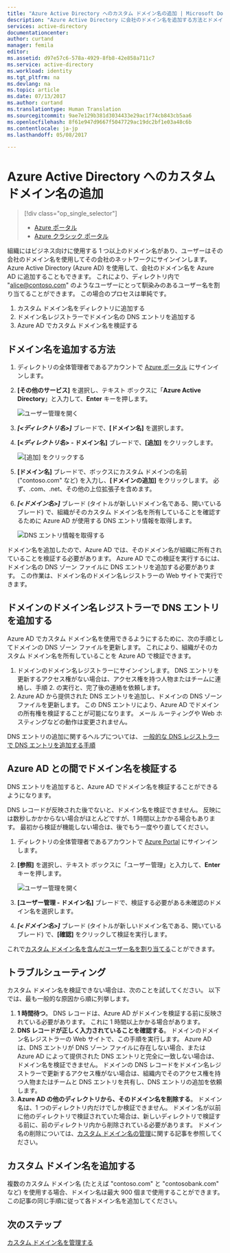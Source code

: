 ```yaml
---
title: "Azure Active Directory へのカスタム ドメイン名の追加 | Microsoft Docs"
description: "Azure Active Directory に会社のドメイン名を追加する方法とドメイン名を検証する方法"
services: active-directory
documentationcenter: 
author: curtand
manager: femila
editor: 
ms.assetid: d97e57c6-578a-4929-8fb8-42e858a711c7
ms.service: active-directory
ms.workload: identity
ms.tgt_pltfrm: na
ms.devlang: na
ms.topic: article
ms.date: 07/13/2017
ms.author: curtand
ms.translationtype: Human Translation
ms.sourcegitcommit: 9ae7e129b381d3034433e29ac1f74cb843cb5aa6
ms.openlocfilehash: 8f61e947d9667f5047729ac19dc2bf1e03a48c6b
ms.contentlocale: ja-jp
ms.lasthandoff: 05/08/2017

---
```

# <a name="add-a-custom-domain-name-to-azure-active-directory"></a>Azure Active Directory へのカスタム ドメイン名の追加
> [!div class="op_single_selector"]
> * [Azure ポータル](active-directory-domains-add-azure-portal.md)
> * [Azure クラシック ポータル](active-directory-add-domain.md)
> 

組織にはビジネス向けに使用する 1 つ以上のドメイン名があり、ユーザーはその会社のドメイン名を使用してその会社のネットワークにサインインします。 Azure Active Directory (Azure AD) を使用して、会社のドメイン名を Azure AD に追加することもできます。 これにより、ディレクトリ内で "alice@contoso.com" のようなユーザーにとって馴染みのあるユーザー名を割り当てることができます。 この場合のプロセスは単純です。

1. カスタム ドメイン名をディレクトリに追加する
2. ドメイン名レジストラーでドメイン名の DNS エントリを追加する
3. Azure AD でカスタム ドメイン名を検証する

## <a name="how-do-i-add-a-domain-name"></a>ドメイン名を追加する方法
1. ディレクトリの全体管理者であるアカウントで [Azure ポータル](https://portal.azure.com) にサインインします。
2. **[その他のサービス]** を選択し、テキスト ボックスに「**Azure Active Directory**」と入力して、**Enter** キーを押します。
   
   ![ユーザー管理を開く](./media/active-directory-domains-add-azure-portal/user-management.png)
3. ***[<ディレクトリ名>]*** ブレードで、**[ドメイン名]** を選択します。
4. **[<*ディレクトリ名*> - ドメイン名]** ブレードで、**[追加]** をクリックします。
   
   ![[追加] をクリックする](./media/active-directory-domains-add-azure-portal/add-command.png)
5. **[ドメイン名]** ブレードで、ボックスにカスタム ドメインの名前 ("contoso.com" など) を入力し、**[ドメインの追加]** をクリックします。 必ず、.com、.net、その他の上位拡張子を含めます。
6. ***[<ドメイン名>]*** ブレード (タイトルが新しいドメイン名である、開いているブレード) で、組織がそのカスタム ドメイン名を所有していることを確認するために Azure AD が使用する DNS エントリ情報を取得します。
   
   ![DNS エントリ情報を取得する](./media/active-directory-domains-add-azure-portal/get-dns-info.png)

ドメイン名を追加したので、Azure AD では、そのドメイン名が組織に所有されていることを検証する必要があります。 Azure AD でこの検証を実行するには、ドメイン名の DNS ゾーン ファイルに DNS エントリを追加する必要があります。 この作業は、ドメイン名のドメイン名レジストラーの Web サイトで実行できます。

## <a name="add-the-dns-entry-at-the-domain-name-registrar-for-the-domain"></a>ドメインのドメイン名レジストラーで DNS エントリを追加する
Azure AD でカスタム ドメイン名を使用できるようにするために、次の手順としてドメインの DNS ゾーン ファイルを更新します。 これにより、組織がそのカスタム ドメイン名を所有していることを Azure AD で検証できます。

1. ドメインのドメイン名レジストラーにサインインします。 DNS エントリを更新するアクセス権がない場合は、アクセス権を持つ人物またはチームに連絡し、手順 2. の実行と、完了後の連絡を依頼します。
2. Azure AD から提供された DNS エントリを追加し、ドメインの DNS ゾーン ファイルを更新します。 この DNS エントリにより、Azure AD でドメインの所有権を検証することが可能になります。 メール ルーティングや Web ホスティングなどの動作は変更されません。

DNS エントリの追加に関するヘルプについては、 [一般的な DNS レジストラーで DNS エントリを追加する手順](https://support.office.com/article/Create-DNS-records-for-Office-365-when-you-manage-your-DNS-records-b0f3fdca-8a80-4e8e-9ef3-61e8a2a9ab23/)

## <a name="verify-the-domain-name-with-azure-ad"></a>Azure AD との間でドメイン名を検証する
DNS エントリを追加すると、Azure AD でドメイン名を検証することができるようになります。

DNS レコードが反映された後でないと、ドメイン名を検証できません。 反映には数秒しかかからない場合がほとんどですが、1 時間以上かかる場合もあります。 最初から検証が機能しない場合は、後でもう一度やり直してください。

1. ディレクトリの全体管理者であるアカウントで [Azure Portal](https://portal.azure.com) にサインインします。
2. **[参照]** を選択し、テキスト ボックスに「ユーザー管理」と入力して、**Enter** キーを押します。
   
   ![ユーザー管理を開く](./media/active-directory-domains-add-azure-portal/user-management.png)
3. **[ユーザー管理 - ドメイン名]** ブレードで、検証する必要がある未確認のドメイン名を選択します。
4. ***[<ドメイン名>]*** ブレード (タイトルが新しいドメイン名である、開いているブレード) で、**[確認]** をクリックして検証を実行します。

これで[カスタム ドメイン名を含んだユーザー名を割り当てる](active-directory-users-create-azure-portal.md)ことができます。

## <a name="troubleshooting"></a>トラブルシューティング
カスタム ドメイン名を検証できない場合は、次のことを試してください。 以下では、最も一般的な原因から順に列挙します。

1. **1 時間待つ**。 DNS レコードは、Azure AD がドメインを検証する前に反映されている必要があります。 これに 1 時間以上かかる場合があります。
2. **DNS レコードが正しく入力されていることを確認する**。 ドメインのドメイン名レジストラーの Web サイトで、この手順を実行します。 Azure AD は、DNS エントリが DNS ゾーン ファイルに存在しない場合、または Azure AD によって提供された DNS エントリと完全に一致しない場合は、ドメイン名を検証できません。 ドメインの DNS レコードをドメイン名レジストラーで更新するアクセス権がない場合は、組織内でそのアクセス権を持つ人物またはチームと DNS エントリを共有し、DNS エントリの追加を依頼します。
3. **Azure AD の他のディレクトリから、そのドメイン名を削除する**。 ドメイン名は、1 つのディレクトリ内だけでしか検証できません。 ドメイン名が以前に他のディレクトリで検証されていた場合は、新しいディレクトリで検証する前に、前のディレクトリ内から削除されている必要があります。 ドメイン名の削除については、[カスタム ドメイン名の管理](active-directory-domains-manage-azure-portal.md)に関する記事を参照してください。    

## <a name="add-more-custom-domain-names"></a>カスタム ドメイン名を追加する
複数のカスタム ドメイン名 (たとえば "contoso.com" と "contosobank.com" など) を使用する場合、ドメイン名は最大 900 個まで使用することができます。 この記事の同じ手順に従って各ドメイン名を追加してください。

## <a name="next-steps"></a>次のステップ
[カスタム ドメイン名を管理する](active-directory-domains-manage-azure-portal.md)


